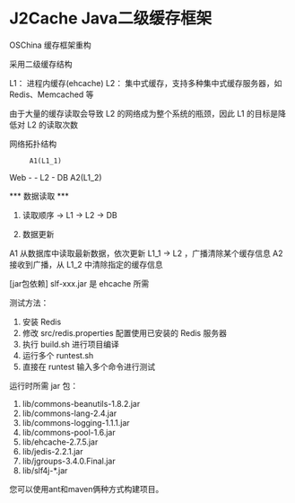 J2Cache Java二级缓存框架
===============

OSChina 缓存框架重构

采用二级缓存结构

L1： 进程内缓存(ehcache) 
L2： 集中式缓存，支持多种集中式缓存服务器，如 Redis、Memcached 等

由于大量的缓存读取会导致 L2 的网络成为整个系统的瓶颈，因此 L1 的目标是降低对 L2 的读取次数

网络拓扑结构

         A1(L1_1)
Web  -				- L2 - DB
		 A2(L1_2)
		 
*** 数据读取 ***

1. 读取顺序  -> L1 -> L2 -> DB

2. 数据更新

A1 从数据库中读取最新数据，依次更新 L1_1 -> L2 ，广播清除某个缓存信息
A2 接收到广播，从 L1_2 中清除指定的缓存信息

[jar包依赖]
slf-xxx.jar 是 ehcache 所需


测试方法：

1. 安装 Redis  
2. 修改 src/redis.properties  配置使用已安装的 Redis 服务器
3. 执行 build.sh 进行项目编译  
4. 运行多个 runtest.sh 
5. 直接在 runtest 输入多个命令进行测试

运行时所需 jar 包：

1. lib/commons-beanutils-1.8.2.jar  
2. lib/commons-lang-2.4.jar
3. lib/commons-logging-1.1.1.jar  
4. lib/commons-pool-1.6.jar  
5. lib/ehcache-2.7.5.jar  
6. lib/jedis-2.2.1.jar  
7. lib/jgroups-3.4.0.Final.jar  
8. lib/slf4j-*.jar

您可以使用ant和maven俩种方式构建项目。